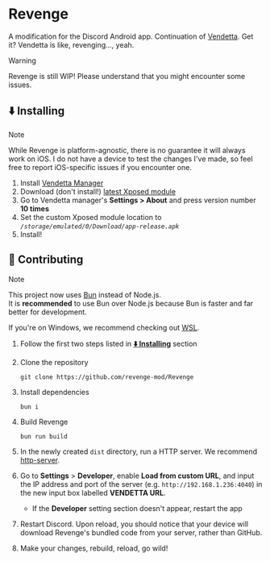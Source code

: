 # Revenge

A modification for the Discord Android app. Continuation of [Vendetta](https://github.com/vendetta-mod). Get it? Vendetta is like, revenging..., yeah.
> [!WARNING]
> Revenge is still WIP! Please understand that you might encounter some issues.

## ⬇️ Installing

> [!NOTE]
> While Revenge is platform-agnostic, there is no guarantee it will always work on iOS. I do not have a device to test the changes I've made, so feel free to report iOS-specific issues if you encounter one.

1. Install [Vendetta Manager](https://github.com/vendetta-mod/VendettaManager/releases/latest/download/Manager.apk)
2. Download (don't install!) [latest Xposed module](https://github.com/revenge-mod/RevengeXposed/releases/latest/download/app-release.apk)
3. Go to Vendetta manager's **Settings > About** and press version number **10 times**
4. Set the custom Xposed module location to *`/storage/emulated/0/Download/app-release.apk`*
5. Install!
## 💖 Contributing

> [!NOTE]  
> This project now uses [Bun](https://bun.sh) instead of Node.js.  
> It is **recommended** to use Bun over Node.js because Bun is faster and far better for development.  
>
> If you're on Windows, we recommend checking out [WSL](https://github.com/MicrosoftDocs/WSL).

1. Follow the first two steps listed in [**⬇️ Installing**](#%EF%B8%8F-installing) section

2. Clone the repository
    ```
    git clone https://github.com/revenge-mod/Revenge
    ```

3. Install dependencies
    ```
    bun i
    ```

4. Build Revenge
    ```
    bun run build
    ```

5. In the newly created `dist` directory, run a HTTP server. We recommend [http-server](https://www.npmjs.com/package/http-server).

6. Go to **Settings** > **Developer**, enable **Load from custom URL**, and input the IP address and port of the server (e.g. `http://192.168.1.236:4040`) in the new input box labelled **VENDETTA URL**.
   - If the **Developer** setting section doesn't appear, restart the app

8. Restart Discord. Upon reload, you should notice that your device will download Revenge's bundled code from your server, rather than GitHub.

9. Make your changes, rebuild, reload, go wild!
